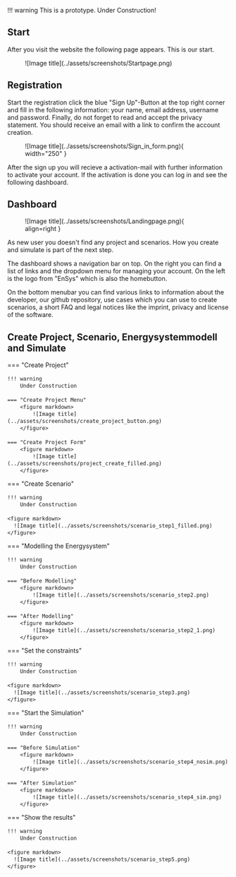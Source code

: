 !!! warning
    This is a prototype. Under Construction!

## Start
After you visit the website the following page appears. This is our start.
<figure markdown>
  ![Image title](../assets/screenshots/Startpage.png)
</figure>

## Registration
Start the registration click the blue "Sign Up"-Button at the top right corner and fill in the following information: your name, email address, username and password. Finally, do not forget to read and accept the privacy statement. You should receive an email with a link to confirm the account creation.
<figure markdown>
  ![Image title](../assets/screenshots/Sign_in_form.png){ width="250" }
</figure>
After the sign up you will recieve a activation-mail with further information to activate your account.
If the activation is done you can log in and see the following dashboard.


## Dashboard
<figure markdown>
  ![Image title](../assets/screenshots/Landingpage.png){ align=right }
</figure>

As new user you doesn't find any project and scenarios. How you create and simulate is part of the next step.

The dashboard shows a navigation bar on top. On the right you can find a list of links and the dropdown menu for managing your account. On the left is the logo from "EnSys" which is also the homebutton.

On the bottom menubar you can find various links to information about the developer, our github repository, use cases which you can use to create scenarios, a short FAQ and legal notices like the imprint, privacy and license of the software.

## Create Project, Scenario, Energysystemmodell and Simulate

=== "Create Project"

    !!! warning
        Under Construction

    === "Create Project Menu"
        <figure markdown>
            ![Image title](../assets/screenshots/create_project_button.png)
        </figure>

    === "Create Project Form"
        <figure markdown>
            ![Image title](../assets/screenshots/project_create_filled.png)
        </figure>

=== "Create Scenario"

    !!! warning
        Under Construction

    <figure markdown>
      ![Image title](../assets/screenshots/scenario_step1_filled.png)
    </figure>


=== "Modelling the Energysystem"

    !!! warning
        Under Construction

    === "Before Modelling"
        <figure markdown>
            ![Image title](../assets/screenshots/scenario_step2.png)
        </figure>
    
    === "After Modelling"
        <figure markdown>
            ![Image title](../assets/screenshots/scenario_step2_1.png)
        </figure>
    


=== "Set the constraints"

    !!! warning
        Under Construction

    <figure markdown>
      ![Image title](../assets/screenshots/scenario_step3.png)
    </figure>


=== "Start the Simulation"

    !!! warning
        Under Construction

    === "Before Simulation"
        <figure markdown>
            ![Image title](../assets/screenshots/scenario_step4_nosim.png)
        </figure>
    
    === "After Simulation"
        <figure markdown>
            ![Image title](../assets/screenshots/scenario_step4_sim.png)
        </figure>


=== "Show the results"

    !!! warning
        Under Construction

    <figure markdown>
      ![Image title](../assets/screenshots/scenario_step5.png)
    </figure>
